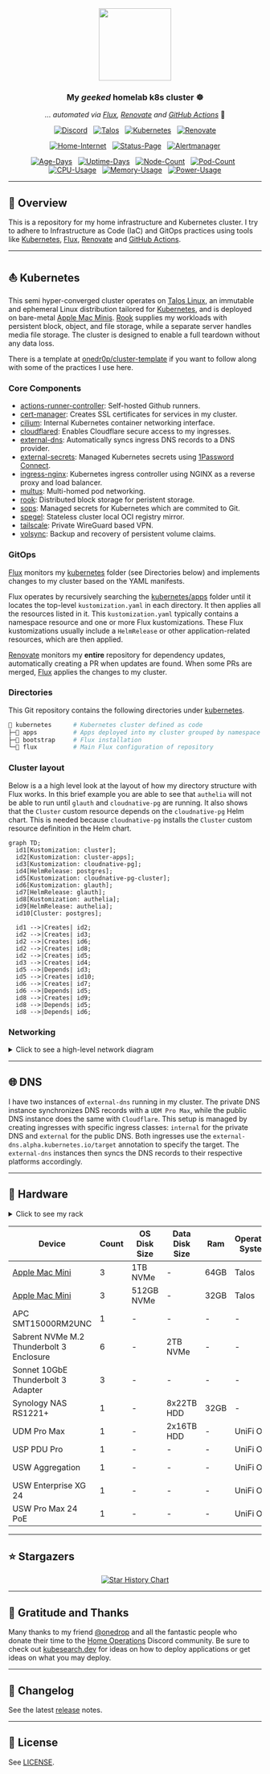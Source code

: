 <div align="center">

<img src="https://github.com/buroa/k8s-gitops/assets/36205263/14771e67-0c36-4b7c-923f-31f54529067d" align="center" width="144px" height="144px"/>

### My _geeked_ homelab k8s cluster :wheel_of_dharma:

_... automated via [Flux](https://github.com/fluxcd/flux2), [Renovate](https://github.com/renovatebot/renovate) and [GitHub Actions](https://github.com/features/actions)_ :robot:

</div>

<div align="center">

[![Discord](https://img.shields.io/discord/673534664354430999?style=for-the-badge&label&logo=discord&logoColor=white&color=blue)](https://discord.gg/home-operations)&nbsp;&nbsp;
[![Talos](https://img.shields.io/endpoint?url=https%3A%2F%2Fkromgo.ktwo.io%2Ftalos_version&style=for-the-badge&logo=talos&logoColor=white&color=blue&label=%20)](https://talos.dev)&nbsp;&nbsp;
[![Kubernetes](https://img.shields.io/endpoint?url=https%3A%2F%2Fkromgo.ktwo.io%2Fkubernetes_version&style=for-the-badge&logo=kubernetes&logoColor=white&color=blue&label=%20)](https://kubernetes.io)&nbsp;&nbsp;
[![Renovate](https://img.shields.io/github/actions/workflow/status/buroa/k8s-gitops/renovate.yaml?branch=master&label=&logo=renovatebot&style=for-the-badge&color=blue)](https://github.com/buroa/k8s-gitops/actions/workflows/renovate.yaml)

</div>

<div align="center">

[![Home-Internet](https://img.shields.io/endpoint?url=https%3A%2F%2Fhealthchecks.io%2Fb%2F2%2Fe8997a34-4964-4805-ab62-3522059c6f2b.shields&style=for-the-badge&logo=ubiquiti&logoColor=white&label=Home%20Internet)](https://status.ktwo.io)&nbsp;&nbsp;
[![Status-Page](https://img.shields.io/endpoint?url=https%3A%2F%2Fstatus.ktwo.io%2Fapi%2Fv1%2Fendpoints%2F_gatus%2Fhealth%2Fbadge.shields&style=for-the-badge&logo=statuspage&logoColor=white&label=Status%20Page)](https://status.ktwo.io)&nbsp;&nbsp;
[![Alertmanager](https://img.shields.io/endpoint?url=https%3A%2F%2Fhealthchecks.io%2Fb%2F2%2Fd6a71d48-9e97-4ba0-b7a0-ed0677d78304.shields&style=for-the-badge&logo=prometheus&logoColor=white&label=Alertmanager)](https://status.ktwo.io)

</div>

<div align="center">

[![Age-Days](https://img.shields.io/endpoint?url=https%3A%2F%2Fkromgo.ktwo.io%2Fcluster_age_days&style=flat-square&label=Age)](https://github.com/kashalls/kromgo)&nbsp;&nbsp;
[![Uptime-Days](https://img.shields.io/endpoint?url=https%3A%2F%2Fkromgo.ktwo.io%2Fcluster_uptime_days&style=flat-square&label=Uptime)](https://github.com/kashalls/kromgo)&nbsp;&nbsp;
[![Node-Count](https://img.shields.io/endpoint?url=https%3A%2F%2Fkromgo.ktwo.io%2Fcluster_node_count&style=flat-square&label=Nodes)](https://github.com/kashalls/kromgo)&nbsp;&nbsp;
[![Pod-Count](https://img.shields.io/endpoint?url=https%3A%2F%2Fkromgo.ktwo.io%2Fcluster_pod_count&style=flat-square&label=Pods)](https://github.com/kashalls/kromgo)&nbsp;&nbsp;
[![CPU-Usage](https://img.shields.io/endpoint?url=https%3A%2F%2Fkromgo.ktwo.io%2Fcluster_cpu_usage&style=flat-square&label=CPU)](https://github.com/kashalls/kromgo)&nbsp;&nbsp;
[![Memory-Usage](https://img.shields.io/endpoint?url=https%3A%2F%2Fkromgo.ktwo.io%2Fcluster_memory_usage&style=flat-square&label=Memory)](https://github.com/kashalls/kromgo)&nbsp;&nbsp;
[![Power-Usage](https://img.shields.io/endpoint?url=https%3A%2F%2Fkromgo.ktwo.io%2Fcluster_power_usage&style=flat-square&label=Power)](https://github.com/kashalls/kromgo)

</div>

---

## 📖 Overview

This is a repository for my home infrastructure and Kubernetes cluster. I try to adhere to Infrastructure as Code (IaC) and GitOps practices using tools like [Kubernetes](https://github.com/kubernetes/kubernetes), [Flux](https://github.com/fluxcd/flux2), [Renovate](https://github.com/renovatebot/renovate) and [GitHub Actions](https://github.com/features/actions).

---

## ⛵ Kubernetes

This semi hyper-converged cluster operates on [Talos Linux](https://github.com/siderolabs/talos), an immutable and ephemeral Linux distribution tailored for [Kubernetes](https://github.com/kubernetes/kubernetes), and is deployed on bare-metal [Apple Mac Minis](https://www.apple.com/mac-mini). [Rook](https://github.com/rook/rook) supplies my workloads with persistent block, object, and file storage, while a separate server handles media file storage. The cluster is designed to enable a full teardown without any data loss.

There is a template at [onedr0p/cluster-template](https://github.com/onedr0p/cluster-template) if you want to follow along with some of the practices I use here.

### Core Components

- [actions-runner-controller](https://github.com/actions/actions-runner-controller): Self-hosted Github runners.
- [cert-manager](https://github.com/cert-manager/cert-manager): Creates SSL certificates for services in my cluster.
- [cilium](https://github.com/cilium/cilium): Internal Kubernetes container networking interface.
- [cloudflared](https://github.com/cloudflare/cloudflared): Enables Cloudflare secure access to my ingresses.
- [external-dns](https://github.com/kubernetes-sigs/external-dns): Automatically syncs ingress DNS records to a DNS provider.
- [external-secrets](https://github.com/external-secrets/external-secrets): Managed Kubernetes secrets using [1Password Connect](https://github.com/1Password/connect).
- [ingress-nginx](https://github.com/kubernetes/ingress-nginx): Kubernetes ingress controller using NGINX as a reverse proxy and load balancer.
- [multus](https://github.com/k8snetworkplumbingwg/multus-cni): Multi-homed pod networking.
- [rook](https://github.com/rook/rook): Distributed block storage for peristent storage.
- [sops](https://github.com/getsops/sops): Managed secrets for Kubernetes which are commited to Git.
- [spegel](https://github.com/spegel-org/spegel): Stateless cluster local OCI registry mirror.
- [tailscale](https://github.com/tailscale/tailscale): Private WireGuard based VPN.
- [volsync](https://github.com/backube/volsync): Backup and recovery of persistent volume claims.

### GitOps

[Flux](https://github.com/fluxcd/flux2) monitors my [kubernetes](./kubernetes) folder (see Directories below) and implements changes to my cluster based on the YAML manifests.

Flux operates by recursively searching the [kubernetes/apps](./kubernetes/apps) folder until it locates the top-level `kustomization.yaml` in each directory. It then applies all the resources listed in it. This `kustomization.yaml` typically contains a namespace resource and one or more Flux kustomizations. These Flux kustomizations usually include a `HelmRelease` or other application-related resources, which are then applied.

[Renovate](https://github.com/renovatebot/renovate) monitors my **entire** repository for dependency updates, automatically creating a PR when updates are found. When some PRs are merged, [Flux](https://github.com/fluxcd/flux2) applies the changes to my cluster.

### Directories

This Git repository contains the following directories under [kubernetes](./kubernetes).

```sh
📁 kubernetes      # Kubernetes cluster defined as code
├─📁 apps          # Apps deployed into my cluster grouped by namespace (see below)
├─📁 bootstrap     # Flux installation
└─📁 flux          # Main Flux configuration of repository
```

### Cluster layout

Below is a a high level look at the layout of how my directory structure with Flux works. In this brief example you are able to see that `authelia` will not be able to run until `glauth` and `cloudnative-pg` are running. It also shows that the `Cluster` custom resource depends on the `cloudnative-pg` Helm chart. This is needed because `cloudnative-pg` installs the `Cluster` custom resource definition in the Helm chart.

```mermaid
graph TD;
  id1[Kustomization: cluster];
  id2[Kustomization: cluster-apps];
  id3[Kustomization: cloudnative-pg];
  id4[HelmRelease: postgres];
  id5[Kustomization: cloudnative-pg-cluster];
  id6[Kustomization: glauth];
  id7[HelmRelease: glauth];
  id8[Kustomization: authelia];
  id9[HelmRelease: authelia];
  id10[Cluster: postgres];

  id1 -->|Creates| id2;
  id2 -->|Creates| id3;
  id2 -->|Creates| id6;
  id2 -->|Creates| id8;
  id2 -->|Creates| id5;
  id3 -->|Creates| id4;
  id5 -->|Depends| id3;
  id5 -->|Creates| id10;
  id6 -->|Creates| id7;
  id6 -->|Depends| id5;
  id8 -->|Creates| id9;
  id8 -->|Depends| id5;
  id8 -->|Depends| id6;
```

### Networking

<details>
  <summary>Click to see a high-level network diagram</summary>

  <img src="https://github.com/user-attachments/assets/5308c046-90ab-4d89-890a-c9d4fbe2a7c6" align="center" width="600px" alt="network"/>
</details>

---

## 🌐 DNS

I have two instances of `external-dns` running in my cluster. The private DNS instance synchronizes DNS records with a `UDM Pro Max`, while the public DNS instance does the same with `Cloudflare`. This setup is managed by creating ingresses with specific ingress classes: `internal` for the private DNS and `external` for the public DNS. Both ingresses use the `external-dns.alpha.kubernetes.io/target` annotation to specify the target. The `external-dns` instances then syncs the DNS records to their respective platforms accordingly.

---

## 🔧 Hardware

<details>
  <summary>Click to see my rack</summary>

  <img src="https://github.com/user-attachments/assets/1b5c8151-11b4-422a-a8a9-366adc729aca" align="center" alt="rack"/>
</details>

| Device                                          | Count | OS Disk Size | Data Disk Size | Ram  | Operating System | Purpose            |
|-------------------------------------------------|-------|--------------|----------------|------|------------------|--------------------|
| [Apple Mac Mini](## "Intel i7 3.2GHz w/ 10GbE") | 3     | 1TB NVMe     | -              | 64GB | Talos            | Kubernetes Workers |
| [Apple Mac Mini](## "Intel i7 3.2GHz w/ 1GbE")  | 3     | 512GB NVMe   | -              | 32GB | Talos            | Kubernetes Masters |
| APC SMT15000RM2UNC                              | 1     | -            | -              | -    | -                | UPS                |
| Sabrent NVMe M.2 Thunderbolt 3 Enclosure        | 6     | -            | 2TB NVMe       | -    | -                | Rook Ceph          |
| Sonnet 10GbE Thunderbolt 3 Adapter              | 3     | -            | -              | -    | -                | 10GbE              |
| Synology NAS RS1221+                            | 1     | -            | 8x22TB HDD     | 32GB | -                | NFS                |
| UDM Pro Max                                     | 1     | -            | 2x16TB HDD     | -    | UniFi OS         | Router & NVR       |
| USP PDU Pro                                     | 1     | -            | -              | -    | UniFi OS         | PDU                |
| USW Aggregation                                 | 1     | -            | -              | -    | UniFi OS         | Core Switch        |
| USW Enterprise XG 24                            | 1     | -            | -              | -    | UniFi OS         | 10GbE Switch       |
| USW Pro Max 24 PoE                              | 1     | -            | -              | -    | UniFi OS         | 2.5GbE PoE Switch  |

---

## ⭐ Stargazers

<div align="center">

<a href="https://star-history.com/#buroa/k8s-gitops&Date">
  <picture>
    <source media="(prefers-color-scheme: dark)" srcset="https://api.star-history.com/svg?repos=buroa/k8s-gitops&type=Date&theme=dark" />
    <source media="(prefers-color-scheme: light)" srcset="https://api.star-history.com/svg?repos=buroa/k8s-gitops&type=Date" />
    <img alt="Star History Chart" src="https://api.star-history.com/svg?repos=buroa/k8s-gitops&type=Date" />
  </picture>
</a>

</div>

---

## 🤝 Gratitude and Thanks

Many thanks to my friend [@onedrop](https://github.com/onedr0p) and all the fantastic people who donate their time to the [Home Operations](https://discord.gg/home-operations) Discord community. Be sure to check out [kubesearch.dev](https://kubesearch.dev) for ideas on how to deploy applications or get ideas on what you may deploy.

---

## 📜 Changelog

See the latest [release](https://github.com/buroa/k8s-gitops/releases/latest) notes.

---

## 🔏 License

See [LICENSE](./LICENSE).
